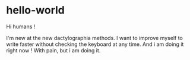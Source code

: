 # hello-world

Hi humans !

I'm new at the new dactylographia methods. I want to improve myself to write faster without checking the keyboard at any time. And i am doing it right now ! With pain, but i am doing it.
